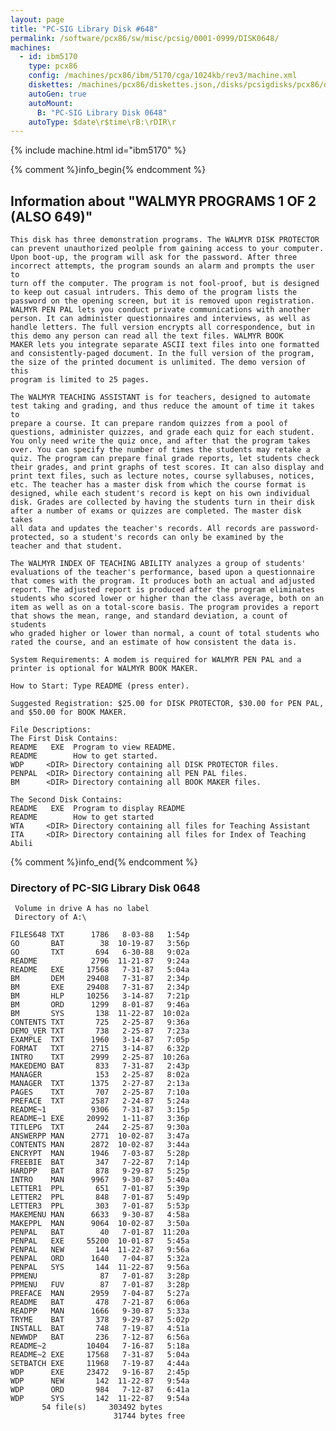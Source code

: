 ```yaml
---
layout: page
title: "PC-SIG Library Disk #648"
permalink: /software/pcx86/sw/misc/pcsig/0001-0999/DISK0648/
machines:
  - id: ibm5170
    type: pcx86
    config: /machines/pcx86/ibm/5170/cga/1024kb/rev3/machine.xml
    diskettes: /machines/pcx86/diskettes.json,/disks/pcsigdisks/pcx86/diskettes.json
    autoGen: true
    autoMount:
      B: "PC-SIG Library Disk 0648"
    autoType: $date\r$time\rB:\rDIR\r
---
```


{% include machine.html id="ibm5170" %}

{% comment %}info_begin{% endcomment %}

## Information about "WALMYR PROGRAMS 1 OF 2 (ALSO 649)"

    This disk has three demonstration programs. The WALMYR DISK PROTECTOR
    can prevent unauthorized peolple from gaining access to your computer.
    Upon boot-up, the program will ask for the password. After three
    incorrect attempts, the program sounds an alarm and prompts the user to
    turn off the computer. The program is not fool-proof, but is designed
    to keep out casual intruders. This demo of the program lists the
    password on the opening screen, but it is removed upon registration.
    WALMYR PEN PAL lets you conduct private communications with another
    person. It can administer questionnaires and interviews, as well as
    handle letters. The full version encrypts all correspondence, but in
    this demo any person can read all the text files. WALMYR BOOK
    MAKER lets you integrate separate ASCII text files into one formatted
    and consistently-paged document. In the full version of the program,
    the size of the printed document is unlimited. The demo version of this
    program is limited to 25 pages.
    
    The WALMYR TEACHING ASSISTANT is for teachers, designed to automate
    test taking and grading, and thus reduce the amount of time it takes to
    prepare a course. It can prepare random quizzes from a pool of
    questions, administer quizzes, and grade each quiz for each student.
    You only need write the quiz once, and after that the program takes
    over. You can specify the number of times the students may retake a
    quiz. The program can prepare final grade reports, let students check
    their grades, and print graphs of test scores. It can also display and
    print text files, such as lecture notes, course syllabuses, notices,
    etc. The teacher has a master disk from which the course format is
    designed, while each student's record is kept on his own individual
    disk. Grades are collected by having the students turn in their disk
    after a number of exams or quizzes are completed. The master disk takes
    all data and updates the teacher's records. All records are password-
    protected, so a student's records can only be examined by the
    teacher and that student.
    
    The WALMYR INDEX OF TEACHING ABILITY analyzes a group of students'
    evaluations of the teacher's performance, based upon a questionnaire
    that comes with the program. It produces both an actual and adjusted
    report. The adjusted report is produced after the program eliminates
    students who scored lower or higher than the class average, both on an
    item as well as on a total-score basis. The program provides a report
    that shows the mean, range, and standard deviation, a count of students
    who graded higher or lower than normal, a count of total students who
    rated the course, and an estimate of how consistent the data is.
    
    System Requirements: A modem is required for WALMYR PEN PAL and a
    printer is optional for WALMYR BOOK MAKER.
    
    How to Start: Type README (press enter).
    
    Suggested Registration: $25.00 for DISK PROTECTOR, $30.00 for PEN PAL,
    and $50.00 for BOOK MAKER.
    
    File Descriptions:
    The First Disk Contains:
    README   EXE  Program to view README.
    README        How to get started.
    WDP     <DIR> Directory containing all DISK PROTECTOR files.
    PENPAL  <DIR> Directory containing all PEN PAL files.
    BM      <DIR> Directory containing all BOOK MAKER files.
    
    The Second Disk Contains:
    README   EXE  Program to display README
    README        How to get started
    WTA     <DIR> Directory containing all files for Teaching Assistant
    ITA     <DIR> Directory containing all files for Index of Teaching Abili
{% comment %}info_end{% endcomment %}


### Directory of PC-SIG Library Disk 0648

     Volume in drive A has no label
     Directory of A:\

    FILES648 TXT      1786   8-03-88   1:54p
    GO       BAT        38  10-19-87   3:56p
    GO       TXT       694   6-30-88   9:02a
    README            2796  11-21-87   9:24a
    README   EXE     17568   7-31-87   5:04a
    BM       DEM     29408   7-31-87   2:34p
    BM       EXE     29408   7-31-87   2:34p
    BM       HLP     10256   3-14-87   7:21p
    BM       ORD      1299   8-01-87   9:46a
    BM       SYS       138  11-22-87  10:02a
    CONTENTS TXT       725   2-25-87   9:36a
    DEMO_VER TXT       738   2-25-87   7:23a
    EXAMPLE  TXT      1960   3-14-87   7:05p
    FORMAT   TXT      2715   3-14-87   6:32p
    INTRO    TXT      2999   2-25-87  10:26a
    MAKEDEMO BAT       833   7-31-87   2:43p
    MANAGER            153   2-25-87   8:02a
    MANAGER  TXT      1375   2-27-87   2:13a
    PAGES    TXT       707   2-25-87   7:10a
    PREFACE  TXT      2587   2-24-87   5:24a
    README~1          9306   7-31-87   3:15p
    README~1 EXE     20992   1-11-87   3:36p
    TITLEPG  TXT       244   2-25-87   9:30a
    ANSWERPP MAN      2771  10-02-87   3:47a
    CONTENTS MAN      2872  10-02-87   3:44a
    ENCRYPT  MAN      1946   7-03-87   5:28p
    FREEBIE  BAT       347   7-22-87   7:14p
    HARDPP   BAT       878   9-29-87   5:25p
    INTRO    MAN      9967   9-30-87   5:40a
    LETTER1  PPL       651   7-01-87   5:39p
    LETTER2  PPL       848   7-01-87   5:49p
    LETTER3  PPL       303   7-01-87   5:53p
    MAKEMENU MAN      6633   9-30-87   4:58a
    MAKEPPL  MAN      9064  10-02-87   3:50a
    PENPAL   BAT        40   7-01-87  11:20a
    PENPAL   EXE     55200  10-01-87   5:45a
    PENPAL   NEW       144  11-22-87   9:56a
    PENPAL   ORD      1640   7-04-87   5:32a
    PENPAL   SYS       144  11-22-87   9:56a
    PPMENU              87   7-01-87   3:28p
    PPMENU   FUV        87   7-01-87   3:28p
    PREFACE  MAN      2959   7-04-87   5:27a
    README   BAT       478   7-21-87   6:06a
    READPP   MAN      1666   9-30-87   5:33a
    TRYME    BAT       378   9-29-87   5:02p
    INSTALL  BAT       748   7-19-87   4:51a
    NEWWDP   BAT       236   7-12-87   6:56a
    README~2         10404   7-16-87   5:18a
    README~2 EXE     17568   7-31-87   5:04a
    SETBATCH EXE     11968   7-19-87   4:44a
    WDP      EXE     23472   9-16-87   2:45p
    WDP      NEW       142  11-22-87   9:54a
    WDP      ORD       984   7-12-87   6:41a
    WDP      SYS       142  11-22-87   9:54a
           54 file(s)     303492 bytes
                           31744 bytes free
